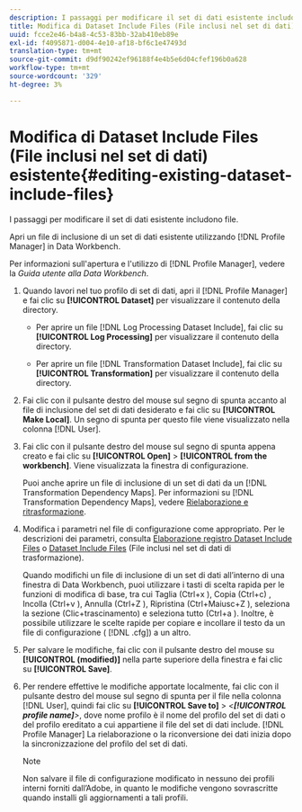 ```yaml
---
description: I passaggi per modificare il set di dati esistente includono file.
title: Modifica di Dataset Include Files (File inclusi nel set di dati) esistente
uuid: fcce2e46-b4a8-4c53-83bb-32ab410eb89e
exl-id: f4095871-d004-4e10-af18-bf6c1e47493d
translation-type: tm+mt
source-git-commit: d9df90242ef96188f4e4b5e6d04cfef196b0a628
workflow-type: tm+mt
source-wordcount: '329'
ht-degree: 3%

---
```


# Modifica di Dataset Include Files (File inclusi nel set di dati) esistente{#editing-existing-dataset-include-files}

I passaggi per modificare il set di dati esistente includono file.

Apri un file di inclusione di un set di dati esistente utilizzando [!DNL Profile Manager] in Data Workbench.

Per informazioni sull&#39;apertura e l&#39;utilizzo di [!DNL Profile Manager], vedere la *Guida utente alla Data Workbench*.

1. Quando lavori nel tuo profilo di set di dati, apri il [!DNL Profile Manager] e fai clic su **[!UICONTROL Dataset]** per visualizzare il contenuto della directory.

   * Per aprire un file [!DNL Log Processing Dataset Include], fai clic su **[!UICONTROL Log Processing]** per visualizzare il contenuto della directory.

   * Per aprire un file [!DNL Transformation Dataset Include], fai clic su **[!UICONTROL Transformation]** per visualizzare il contenuto della directory.

1. Fai clic con il pulsante destro del mouse sul segno di spunta accanto al file di inclusione del set di dati desiderato e fai clic su **[!UICONTROL Make Local]**. Un segno di spunta per questo file viene visualizzato nella colonna [!DNL User].
1. Fai clic con il pulsante destro del mouse sul segno di spunta appena creato e fai clic su **[!UICONTROL Open]** > **[!UICONTROL from the workbench]**. Viene visualizzata la finestra di configurazione.

   Puoi anche aprire un file di inclusione di un set di dati da un [!DNL Transformation Dependency Maps]. Per informazioni su [!DNL Transformation Dependency Maps], vedere [Rielaborazione e ritrasformazione](../../../../home/c-dataset-const-proc/c-reproc-retrans/c-unst-reproc-retrans.md).

1. Modifica i parametri nel file di configurazione come appropriato. Per le descrizioni dei parametri, consulta [Elaborazione registro Dataset Include Files](../../../../home/c-dataset-const-proc/c-dataset-inc-files/c-types-dataset-inc-files/c-log-proc-dataset-inc-files/c-log-proc-dataset-inc-files.md#concept-999475a22519432e98844622ca95b6ab) o [Dataset Include Files](../../../../home/c-dataset-const-proc/c-dataset-inc-files/c-types-dataset-inc-files/c-trans-dataset-inc-files.md#concept-c64aa78ed9ce40b8a0f4932c82ff5ace) (File inclusi nel set di dati di trasformazione).

   Quando modifichi un file di inclusione di un set di dati all’interno di una finestra di Data Workbench, puoi utilizzare i tasti di scelta rapida per le funzioni di modifica di base, tra cui Taglia (Ctrl+x ), Copia (Ctrl+c) , Incolla (Ctrl+v ), Annulla (Ctrl+Z ), Ripristina (Ctrl+Maiusc+Z ), seleziona la sezione (Clic+trascinamento) e seleziona tutto (Ctrl+a ). Inoltre, è possibile utilizzare le scelte rapide per copiare e incollare il testo da un file di configurazione ( [!DNL .cfg]) a un altro.

1. Per salvare le modifiche, fai clic con il pulsante destro del mouse su **[!UICONTROL (modified)]** nella parte superiore della finestra e fai clic su **[!UICONTROL Save]**.
1. Per rendere effettive le modifiche apportate localmente, fai clic con il pulsante destro del mouse sul segno di spunta per il file nella colonna [!DNL User], quindi fai clic su **[!UICONTROL Save to]** > *&lt;**[!UICONTROL profile name]**>*, dove nome profilo è il nome del profilo del set di dati o del profilo ereditato a cui appartiene il file del set di dati include. [!DNL Profile Manager] La rielaborazione o la riconversione dei dati inizia dopo la sincronizzazione del profilo del set di dati.

   >[!NOTE]
   >
   >Non salvare il file di configurazione modificato in nessuno dei profili interni forniti dall’Adobe, in quanto le modifiche vengono sovrascritte quando installi gli aggiornamenti a tali profili.
